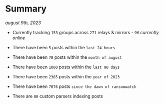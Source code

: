 
# Summary
_august 9th, 2023_

- Currently tracking `153` groups across `271` relays & mirrors - _`96` currently online_

- There have been `5` posts within the `last 24 hours`

- There have been `78` posts within the `month of august`

- There have been `1000` posts within the `last 90 days`

- There have been `2385` posts within the `year of 2023`

- There have been `7076` posts `since the dawn of ransomwatch`

- There are `80` custom parsers indexing posts
